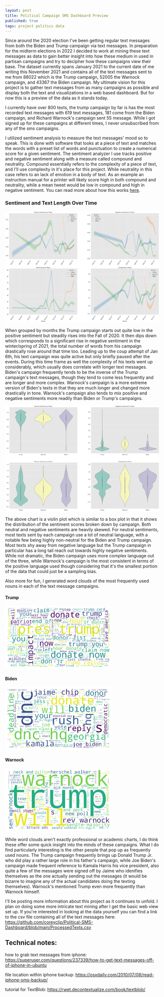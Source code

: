 ```yaml
---
layout: post
title: Political Campaign SMS Dashboard Preview
published: true
tags: project politics data 
---
```

Since around the 2020 election I've been getting regular text messages from both the Biden and Trump campaign via text messages. In preparation for the midterm elections in 2022 I decided to work at mining these text messages as data to gain better insight into how these medium in used in partisan campaigns and try to decipher how these campaigns view their base. The dataset currently spans January 2021 to the current date of me writing this November 2021 and contains all of the text messages sent to me from 88022 which is the Trump campaign, 52005 the Warnock campaign, and 43367 the Biden campaign. My ultimate vision for this project is to gather text messages from as many campaigns as possible and display both the text and visualizations in a web based dashboard. But for now this is a preview of the data as it stands today. 

I currently have over 800 texts, the trump campaign by far is has the most recorded text messages with 619 text messages, 181 come from the Biden campaign, and Richard Warnock's campaign sent 55 message. While I got signed up for these campaigns at different times, I never unsubscribed from any of the sms campaigns. 

I utilized sentiment analysis to measure the text messages' mood so to speak. This is done with software that looks at a piece of text and matches the words with a preset list of words and punctuation to create a numerical score for a given sentiment. The sentiment analyzer I use tracks positive and negative sentiment along with a measure called compound and neutrality. Compound essentially refers to the complexity of a piece of text, and I'll use complexity in it's place for this project. While neutrality in this case refers to an lack of emotion in a body of text. As an example an instruction manual for a printer will likely score high in both compound and neutrality, while a mean tweet would be low in compound and high in negative sentiment. You can read more about how this works [here](https://github.com/cjhutto/vaderSentiment). 

### Sentiment and Text Length Over Time 
![timeseries sentiment](/images/output_3_0.png "Sentiment and Word Counts Over Time By Campaign")

When grouped by months the Trump campaign starts out quite low in the positive sentiment but steadily rises into the Fall of 2020. It then dips down which corresponds to a significant rise in negative sentiment in the winter/spring of 2021, the total number of words from his campaign drastically rose around that time too. Leading up to the coup attempt of Jan 6th, his text campaign was quite active but only briefly paused after the events. During this time frame as well the complexity of his texts went up considerably, which usually does correlate with longer text messages. Biden's campaign frequently tends to be the inverse of the Trump campaign's text messages, though they tend to come less frequently and are longer and more complex. Warnock's campaign is a more extreme version of Biden's texts in that they are much longer and changed more drastically in tone. Warnock's campaign also tends to mix positive and negative sentiments more readily than Biden or Trump's campaigns. 

![violinplots](/images/output_11_1.png "Overall distribution of Sentiment ")

The above chart is a violin plot which is similar to a box plot in that it shows the distribution of the sentiment scores broken down by campaign. Both neutral and negative sentiments are heavily skewed. For neutral sentiments, most texts sent by each campaign use a lot of neutral language, with a notable few being highly non-neutral for the Biden and Trump campaign. Most texts shy away from negative language but the Trump campaign in particular has a long tail reach out towards highly negative sentiments. While not dramatic, the Biden campaign uses more complex language out of the three, while Warnock's campaign is the most consistent in terms of the positive language used though considering that it's the smallest portion of the data that could just be a sampling bias. 

Also more for fun, I generated word clouds of the most frequently used nouns in each of the text message campaigns. 

#### Trump 
![trump word cloud](/images/output_6_0.png "Trump Campaign Frequently Used Words")

#### Biden 
![Biden Word Cloud](/images/output_7_0.png "Biden Campaign Frequently Used Words ")

#### Warnock 
![Warnock Word Cloud](/images/output_8_0.png "Warnock Campaign Frequently Used Words ")

While word clouds aren't exactly professional or academic charts, I do think these offer some quick insight into the minds of these campaigns. What I do find particularly interesting is the other people that pop up as frequently used nouns. The Trump campaign frequently brings up Donald Trump Jr. who did play a rather large role in his father's campaign, while Joe Biden's campaign made frequent reference to Kamala Harris his vice president, also quite a few of the messages were signed off by Jaime who idenifies themselves as the one actually sending out the messages (it would be bizarre to imagine any of the actual candidates doing the texting themselves). Warnock's mentioned Trump even more frequently than Warnock himself. 

I'll be posting more information about this project as it continues to unfold. I plan on doing some more intricate text mining after I get the basic web view set up. If you're interested in looking at the data yourself you can find a link to the csv file containing all of the text messages here: https://github.com/coreyclip/Political-SMS-Dashboard/blob/main/ProcessedTexts.csv

## Technical notes: 
how to grab text messages from iphone: https://superuser.com/questions/237339/how-to-get-text-messages-off-of-iphone-in-ubuntu

file location within iphone backup: https://osxdaily.com/2010/07/08/read-iphone-sms-backup/

tutorial for TextBlob: https://rwet.decontextualize.com/book/textblob/
